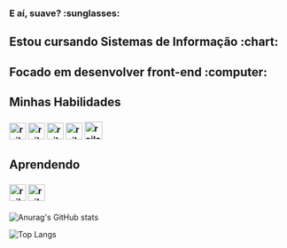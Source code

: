 <h3>  E aí, suave? :sunglasses: </h3> 
<h2>Estou cursando Sistemas de Informação :chart:</h2>
<h2>Focado em desenvolver front-end :computer: </h2>


<h2> Minhas Habilidades </h2>
<h3> <img src="https://image.flaticon.com/icons/png/512/1216/1216733.png" alt="rails" width="30" height="30"></img>
<img src="https://storagemisellf.blob.core.windows.net/images/logo/skills/css-logo.png" alt="rails" width="30" height="30"></img>
<img src="https://cdn.iconscout.com/icon/free/png-512/javascript-2752148-2284965.png" alt="rails" width="30" height="30"></img>
<img src="https://images.vexels.com/media/users/3/166179/isolated/preview/b83d6b47a9502dfaf535087627a8bf96-iacute-cone-da-linguagem-de-programa-ccedil-atilde-o-c-by-vexels.png" alt="rails" width="30" height="30"></img>
<img src="https://cdn.icon-icons.com/icons2/1381/PNG/512/java_93883.png" alt="rails" width="32" height="32"></img>

</h3>


<h2> Aprendendo </h2>
<h3><img src="https://cdn.worldvectorlogo.com/logos/angular-icon.svg" alt="rails" width="30" height="30"></img>
<img src="https://upload.wikimedia.org/wikipedia/commons/thumb/4/4c/Typescript_logo_2020.svg/512px-Typescript_logo_2020.svg.png" alt="rails" width="30" height="30"></img>
</h3>





<!--
**giovaneaguiar/giovaneaguiar** is a ✨ _special_ ✨ repository because its `README.md` (this file) appears on your GitHub profile.

Here are some ideas to get you started:

- 🔭 I’m currently working on ...
- 🌱 I’m currently learning ...
- 👯 I’m looking to collaborate on ...
- 🤔 I’m looking for help with ...
- 💬 Ask me about ...
- 📫 How to reach me: ...
- 😄 Pronouns: ...
- ⚡ Fun fact: ...
-->
![Anurag's GitHub stats](https://github-readme-stats.vercel.app/api?username=giovaneaguiar&show_icons=true&theme=tokyonight)


![Top Langs](https://github-readme-stats.vercel.app/api/top-langs/?username=giovaneaguiar&layout=compact)
